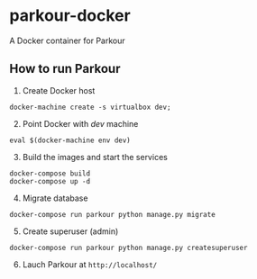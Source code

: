 # parkour-docker
A Docker container for Parkour

## How to run Parkour
1) Create Docker host
```
docker-machine create -s virtualbox dev;
```

2) Point Docker with *dev* machine
```
eval $(docker-machine env dev)
```

3) Build the images and start the services
```
docker-compose build
docker-compose up -d
```

4) Migrate database
```
docker-compose run parkour python manage.py migrate
```

5) Create superuser (admin)
```
docker-compose run parkour python manage.py createsuperuser
```

6) Lauch Parkour at ```http://localhost/```
